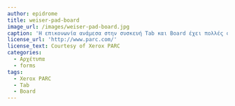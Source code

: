 ```yaml
---
author: epidrome
title: weiser-pad-board
image_url: /images/weiser-pad-board.jpg
caption: 'Η επικονωνία ανάμεσα στην συσκευή Tab και Board έχει πολλές συνεργατικές εφαρμογές όπως σε αίθουσες συναντήσεων καθώς και σε αίθουσες διδασκαλίας.'
license_url: 'http://www.parc.com/'
license_text: Courtesy of Xerox PARC
categories:
  - Αρχέτυπα
  - forms
tags:
  - Xerox PARC
  - Tab
  - Board
---
```

